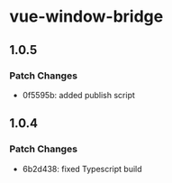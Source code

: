 # vue-window-bridge

## 1.0.5

### Patch Changes

- 0f5595b: added publish script

## 1.0.4

### Patch Changes

- 6b2d438: fixed Typescript build
